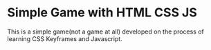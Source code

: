 # Simple Game with HTML CSS JS

This is a simple game(not a game at all) developed on the process of learning CSS Keyframes and Javascript.